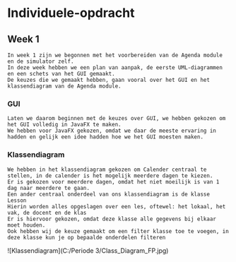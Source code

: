 # Individuele-opdracht

## Week 1
    In week 1 zijn we begonnen met het voorbereiden van de Agenda module en de simulator zelf. 
    In deze week hebben we een plan van aanpak, de eerste UML-diagrammen en een schets van het GUI gemaakt.
    De keuzes die we gemaakt hebben, gaan vooral over het GUI en het klassendiagram van de Agenda module.
### GUI
    Laten we daarom beginnen met de keuzes over GUI, we hebben gekozen om het GUI volledig in JavaFX te maken.
    We hebben voor JavaFX gekozen, omdat we daar de meeste ervaring in hadden en gelijk een idee hadden hoe we het GUI moesten maken.
### Klassendiagram
    We hebben in het klassendiagram gekozen om Calender centraal te stellen, in de calender is het mogelijk meerdere dagen te kiezen.
    Er is gekozen voor meerdere dagen, omdat het niet moeilijk is van 1 dag naar meerdere te gaan.
    Een ander centraal onderdeel van ons klassendiagram is de klasse Lesson
    Hierin worden alles opgeslagen over een les, oftewel: het lokaal, het vak, de docent en de klas
    Er is hiervoor gekozen, omdat deze klasse alle gegevens bij elkaar moet houden.
    Ook hebben wij de keuze gemaakt om een filter klasse toe te voegen, in deze klasse kun je op bepaalde onderdelen filteren
![Klassendiagram](C:/Periode 3/Class_Diagram_FP.jpg)
